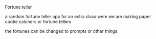 Fortune teller

a random fortune teller app for an extra class were we are making paper 
cootie catchers or fortune tellers

the fortunes can be changed to prompts or other things